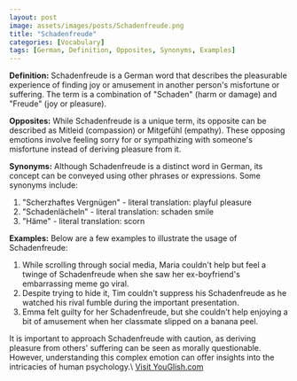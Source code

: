 ```yaml
---
layout: post
image: assets/images/posts/Schadenfreude.png
title: "Schadenfreude"
categories: [Vocabulary]
tags: [German, Definition, Opposites, Synonyms, Examples]
---
```


**Definition:**
Schadenfreude is a German word that describes the pleasurable experience of finding joy or amusement in another person's misfortune or suffering. The term is a combination of "Schaden" (harm or damage) and "Freude" (joy or pleasure). 

**Opposites:**
While Schadenfreude is a unique term, its opposite can be described as Mitleid (compassion) or Mitgefühl (empathy). These opposing emotions involve feeling sorry for or sympathizing with someone's misfortune instead of deriving pleasure from it. 

**Synonyms:**
Although Schadenfreude is a distinct word in German, its concept can be conveyed using other phrases or expressions. Some synonyms include:

1. "Scherzhaftes Vergnügen" - literal translation: playful pleasure
2. "Schadenlächeln" - literal translation: schaden smile
3. "Häme" - literal translation: scorn 

**Examples:**
Below are a few examples to illustrate the usage of Schadenfreude:

1. While scrolling through social media, Maria couldn't help but feel a twinge of Schadenfreude when she saw her ex-boyfriend's embarrassing meme go viral.
2. Despite trying to hide it, Tim couldn't suppress his Schadenfreude as he watched his rival fumble during the important presentation.
3. Emma felt guilty for her Schadenfreude, but she couldn't help enjoying a bit of amusement when her classmate slipped on a banana peel.

It is important to approach Schadenfreude with caution, as deriving pleasure from others' suffering can be seen as morally questionable. However, understanding this complex emotion can offer insights into the intricacies of human psychology.\ <a id="yg-widget-0" class="youglish-widget" data-query="Schadenfreude" data-lang="german" data-components="8412" data-auto-start="0" data-bkg-color="theme_light" data-title="How%20to%20pronounce%20Schadenfreude%20in%20German"  rel="nofollow" href="https://youglish.com">Visit YouGlish.com</a><script async src="https://youglish.com/public/emb/widget.js" charset="utf-8"></script>